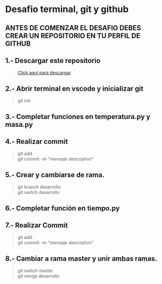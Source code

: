 # Desafio terminal, git y github

## ANTES DE COMENZAR EL DESAFIO DEBES CREAR UN REPOSITORIO EN TU PERFIL DE GITHUB

## 1.- Descargar este repositorio
  > [Click aquí para descargar](https://github.com/Frankcisco41/desafio_electricidad_electronica/archive/refs/tags/release.zip).


## 2.- Abrir terminal en vscode y inicializar git
  > git init

## 3.- Completar funciones en temperatura.py y masa.py
  
## 4.- Realizar commit
  > git add . <br/>
  > git commit -m "mensaje descriptivo"

## 5.- Crear y cambiarse de rama.
  > git branch desarrollo <br/>
  > git switch desarrollo 

## 6.- Completar función en tiempo.py

## 7.- Realizar Commit
  > git add . <br/>
  > git commit -m "mensaje descriptivo"

## 8.- Cambiar a rama master y unir ambas ramas.
  > git switch master <br/>
  > git merge desarrollo


